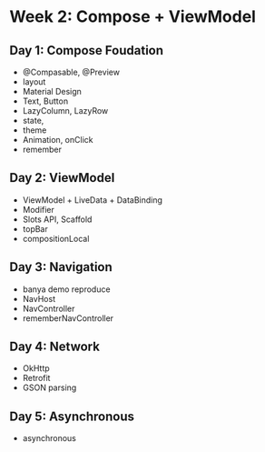 # Week 2: Compose + ViewModel
## Day 1: Compose Foudation
* @Compasable, @Preview
* layout
* Material Design
* Text, Button
* LazyColumn, LazyRow
* state,
* theme
* Animation, onClick
* remember

## Day 2: ViewModel
* ViewModel + LiveData + DataBinding
* Modifier
* Slots API, Scaffold
* topBar
* compositionLocal

## Day 3: Navigation
* banya demo reproduce
* NavHost
* NavController
* rememberNavController

## Day 4: Network
* OkHttp
* Retrofit
* GSON parsing

## Day 5: Asynchronous
* asynchronous

